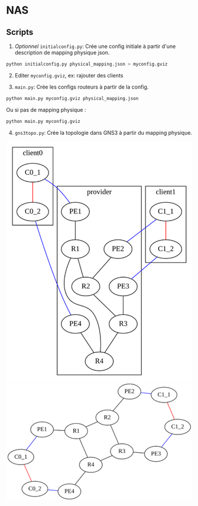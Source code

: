 # NAS

## Scripts

1. *Optionnel* `initialconfig.py`: Crée une config initiale à partir d'une description de mapping physique json.

```sh
python initialconfig.py physical_mapping.json > myconfig.gviz
```

2. Editer `myconfig.gviz`, ex: rajouter des clients

3. `main.py`: Crée les configs routeurs à partir de la config.

```sh
python main.py myconfig.gviz physical_mapping.json
```

Ou si pas de mapping physique :

```sh
python main.py myconfig.gviz 
```

4. `gns3topo.py`: Crée la topologie dans GNS3 à partir du mapping physique.

![rendered topology (cluster)](rendered_cluster.svg)
![rendered topology (neato)](rendered_neato.svg)
